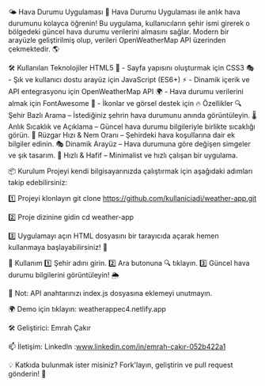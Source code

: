🌤️ Hava Durumu Uygulaması 🚀 Hava Durumu Uygulaması ile anlık hava durumunu kolayca öğrenin! Bu uygulama, kullanıcıların şehir ismi girerek o bölgedeki güncel hava durumu verilerini almasını sağlar. Modern bir arayüzle geliştirilmiş olup, verileri OpenWeatherMap API üzerinden çekmektedir. 🌎

🛠️ Kullanılan Teknolojiler HTML5 🎨 - Sayfa yapısını oluşturmak için CSS3 🎭 - Şık ve kullanıcı dostu arayüz için JavaScript (ES6+) ⚡ - Dinamik içerik ve API entegrasyonu için OpenWeatherMap API 🌍 - Hava durumu verilerini almak için FontAwesome 🎨 - İkonlar ve görsel destek için 🔥 Özellikler 🔍 Şehir Bazlı Arama – İstediğiniz şehrin hava durumunu anında görüntüleyin. 🌡️ Anlık Sıcaklık ve Açıklama – Güncel hava durumu bilgileriyle birlikte sıcaklığı görün. 💨 Rüzgar Hızı & Nem Oranı – Şehirdeki hava koşullarına dair ek bilgiler edinin. 🎭 Dinamik Arayüz – Hava durumuna göre değişen simgeler ve şık tasarım. 🚀 Hızlı & Hafif – Minimalist ve hızlı çalışan bir uygulama.

📦 Kurulum Projeyi kendi bilgisayarınızda çalıştırmak için aşağıdaki adımları takip edebilirsiniz:

1️⃣ Projeyi klonlayın git clone https://github.com/kullaniciadi/weather-app.git

2️⃣ Proje dizinine gidin cd weather-app

3️⃣ Uygulamayı açın HTML dosyasını bir tarayıcıda açarak hemen kullanmaya başlayabilirsiniz! 🎉

📌 Kullanım 
1️⃣ Şehir adını girin. 
2️⃣ Ara butonuna 🔍 tıklayın.
3️⃣ Güncel hava durumu bilgilerini görüntüleyin! 🌦️

📌 Not: API anahtarınızı index.js dosyasına eklemeyi unutmayın.

🌍 Demo için tıklayın:
weatherappec4.netlify.app

🛠️ Geliştirici: 
 Emrah Çakır

📫 İletişim: 
LinkedIn :www.linkedin.com/in/emrah-çakır-052b422a1

💡 Katkıda bulunmak ister misiniz? Fork'layın, geliştirin ve pull request gönderin! 🚀
